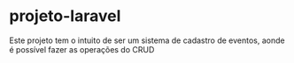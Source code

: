 # projeto-laravel
Este projeto tem o intuito de ser um sistema de cadastro de eventos, aonde é possível fazer as operações do CRUD
